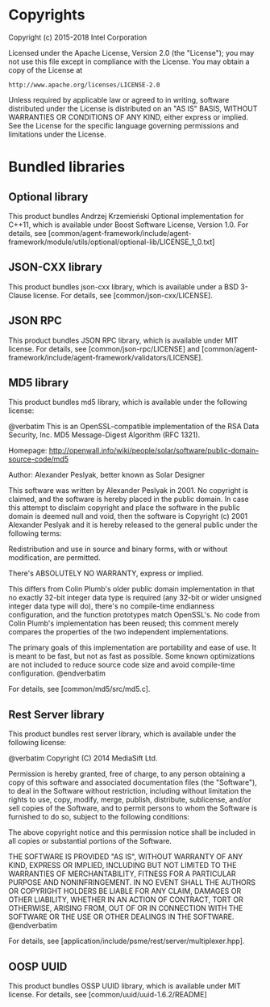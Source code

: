# Copyrights #

Copyright (c) 2015-2018 Intel Corporation

Licensed under the Apache License, Version 2.0 (the "License");
you may not use this file except in compliance with the License.
You may obtain a copy of the License at

    http://www.apache.org/licenses/LICENSE-2.0

Unless required by applicable law or agreed to in writing, software
distributed under the License is distributed on an "AS IS" BASIS,
WITHOUT WARRANTIES OR CONDITIONS OF ANY KIND, either express or implied.
See the License for the specific language governing permissions and
limitations under the License.

# Bundled libraries #

## Optional library ##

This product bundles Andrzej Krzemieński Optional implementation for C++11,
which is available under  Boost Software License, Version 1.0.
For details, see [common/agent-framework/include/agent-framework/module/utils/optional/optional-lib/LICENSE_1_0.txt]

## JSON-CXX library ##

This product bundles json-cxx library, which is available under a BSD 3-Clause license.
For details, see [common/json-cxx/LICENSE].

## JSON RPC ##
This product bundles JSON RPC library, which is available under MIT license.
For details, see [common/json-rpc/LICENSE] and [common/agent-framework/include/agent-framework/validators/LICENSE].

## MD5 library ##

This product bundles md5 library, which is available under the following license:

@verbatim
This is an OpenSSL-compatible implementation of the RSA Data Security, Inc.
MD5 Message-Digest Algorithm (RFC 1321).

Homepage:
http://openwall.info/wiki/people/solar/software/public-domain-source-code/md5

Author:
Alexander Peslyak, better known as Solar Designer <solar at openwall.com>

This software was written by Alexander Peslyak in 2001.  No copyright is
claimed, and the software is hereby placed in the public domain.
In case this attempt to disclaim copyright and place the software in the
public domain is deemed null and void, then the software is
Copyright (c) 2001 Alexander Peslyak and it is hereby released to the
general public under the following terms:

Redistribution and use in source and binary forms, with or without
modification, are permitted.

There's ABSOLUTELY NO WARRANTY, express or implied.


This differs from Colin Plumb's older public domain implementation in that
no exactly 32-bit integer data type is required (any 32-bit or wider
unsigned integer data type will do), there's no compile-time endianness
configuration, and the function prototypes match OpenSSL's.  No code from
Colin Plumb's implementation has been reused; this comment merely compares
the properties of the two independent implementations.

The primary goals of this implementation are portability and ease of use.
It is meant to be fast, but not as fast as possible.  Some known
optimizations are not included to reduce source code size and avoid
compile-time configuration.
@endverbatim

For details, see [common/md5/src/md5.c].

## Rest Server library ##

This product bundles rest server library, which is available under the following license:

@verbatim
Copyright (C) 2014 MediaSift Ltd.

Permission is hereby granted, free of charge, to any person obtaining a copy
of this software and associated documentation files (the "Software"), to deal
in the Software without restriction, including without limitation the rights
to use, copy, modify, merge, publish, distribute, sublicense, and/or sell
copies of the Software, and to permit persons to whom the Software is
furnished to do so, subject to the following conditions:

The above copyright notice and this permission notice shall be included in all
copies or substantial portions of the Software.

THE SOFTWARE IS PROVIDED "AS IS", WITHOUT WARRANTY OF ANY KIND, EXPRESS OR
IMPLIED, INCLUDING BUT NOT LIMITED TO THE WARRANTIES OF MERCHANTABILITY,
FITNESS FOR A PARTICULAR PURPOSE AND NONINFRINGEMENT. IN NO EVENT SHALL THE
AUTHORS OR COPYRIGHT HOLDERS BE LIABLE FOR ANY CLAIM, DAMAGES OR OTHER
LIABILITY, WHETHER IN AN ACTION OF CONTRACT, TORT OR OTHERWISE, ARISING FROM,
OUT OF OR IN CONNECTION WITH THE SOFTWARE OR THE USE OR OTHER DEALINGS IN THE
SOFTWARE.
@endverbatim

For details, see [application/include/psme/rest/server/multiplexer.hpp].

## OOSP UUID ##
This product bundles OSSP UUID library, which is available under MIT license.
For details, see [common/uuid/uuid-1.6.2/README]
